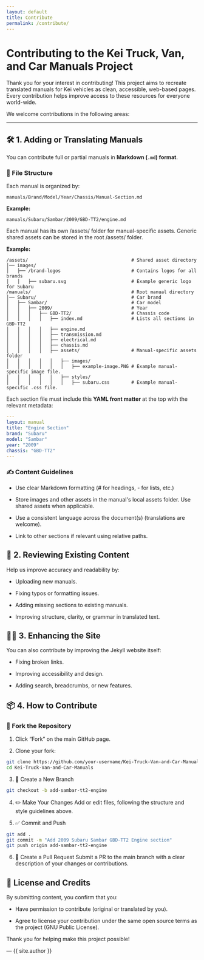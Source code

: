 ```yaml
---
layout: default
title: Contribute
permalink: /contribute/
---
```

# Contributing to the Kei Truck, Van, and Car Manuals Project

Thank you for your interest in contributing! This project aims to recreate translated manuals for Kei vehicles as clean, accessible, web-based pages. Every contribution helps improve access to these resources for everyone world-wide.

We welcome contributions in the following areas:

---

## 🛠️ 1. Adding or Translating Manuals

You can contribute full or partial manuals in **Markdown (`.md`) format**.

### 📁 File Structure

Each manual is organized by:
```
manuals/Brand/Model/Year/Chassis/Manual-Section.md
```

**Example:**
```
manuals/Subaru/Sambar/2009/GBD-TT2/engine.md
```

Each manual has its own /assets/ folder for manual-specific assets. Generic shared assets can be stored in the root /assets/ folder.

**Example:**
```
/assets/                                      # Shared asset directory
│── images/
│   ├── /brand-logos                          # Contains logos for all brands
│   │   ├── subaru.svg                        # Example generic logo for Subaru
/manuals/                                     # Root manual directory
│── Subaru/                                   # Car brand
│   ├── Sambar/                               # Car model
│   │   ├── 2009/                             # Year
│   │   │   ├── GBD-TT2/                      # Chassis code
│   │   │   │   ├── index.md                  # Lists all sections in GBD-TT2
│   │   │   │   ├── engine.md
│   │   │   │   ├── transmission.md
│   │   │   │   ├── electrical.md
│   │   │   │   ├── chassis.md
│   │   │   │   ├── assets/                   # Manual-specific assets folder
│   │   │   │   │   ├── images/
│   │   │   │   │   │   ├── example-image.PNG # Example manual-specific image file.
│   │   │   │   │   ├── styles/
│   │   │   │   │   │   ├── subaru.css        # Example manual-specific .css file.
```

Each section file must include this **YAML front matter** at the top with the relevant metadata:

```yaml
---
layout: manual
title: "Engine Section"
brand: "Subaru"
model: "Sambar"
year: "2009"
chassis: "GBD-TT2"
---
```

### ✍️ Content Guidelines
- Use clear Markdown formatting (# for headings, - for lists, etc.)

- Store images and other assets in the manual's local assets folder. Use shared assets when applicable.

- Use a consistent language across the document(s) (translations are welcome).

- Link to other sections if relevant using relative paths.

## 🧪 2. Reviewing Existing Content
Help us improve accuracy and readability by:

- Uploading new manuals.

- Fixing typos or formatting issues.

- Adding missing sections to existing manuals.

- Improving structure, clarity, or grammar in translated text.

## 🧑‍💻 3. Enhancing the Site

You can also contribute by improving the Jekyll website itself:

- Fixing broken links.

- Improving accessibility and design.

- Adding search, breadcrumbs, or new features.

## 📦 4. How to Contribute

### 🔁 Fork the Repository

1. Click “Fork” on the main GitHub page.

2. Clone your fork:
```bash
git clone https://github.com/your-username/Kei-Truck-Van-and-Car-Manuals.git
cd Kei-Truck-Van-and-Car-Manuals
```

3. 🌱 Create a New Branch
```bash
git checkout -b add-sambar-tt2-engine
```

4. ✏️ Make Your Changes
Add or edit files, following the structure and style guidelines above.

5. ✅ Commit and Push
```bash
git add .
git commit -m "Add 2009 Subaru Sambar GBD-TT2 Engine section"
git push origin add-sambar-tt2-engine
```

6. 🚀 Create a Pull Request
Submit a PR to the main branch with a clear description of your changes or contributions.

## 📜 License and Credits

By submitting content, you confirm that you:

- Have permission to contribute (original or translated by you).

- Agree to license your contribution under the same open source terms as the project (GNU Public License).

Thank you for helping make this project possible!

— {{ site.author }}